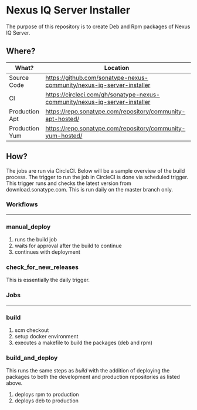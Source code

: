 # Nexus IQ Server Installer

The purpose of this repository is to create Deb and Rpm packages of Nexus IQ Server. 



## Where?

| What?           | Location                                                     |
| --------------- | ------------------------------------------------------------ |
| Source Code     | https://github.com/sonatype-nexus-community/nexus-iq-server-installer |
| CI              | https://circleci.com/gh/sonatype-nexus-community/nexus-iq-server-installer |
| Production Apt  | https://repo.sonatype.com/repository/community-apt-hosted/   |
| Production Yum  | https://repo.sonatype.com/repository/community-yum-hosted/   |



## How?

The jobs are run via CircleCI. Below will be a sample overview of the build process. The trigger to run the job in CircleCI is done via scheduled trigger. This trigger runs and checks the latest version from download.sonatype.com. This is run daily on the master branch only.



### Workflows

---

### manual_deploy

1. runs the build job
2. waits for approval after the build to continue
3. continues with deployment

### check_for_new_releases

This is essentially the daily trigger.



### Jobs

---

### build

1. scm checkout
2. setup docker environment
3. executes a makefile to build the packages (deb and rpm)



### build_and_deploy

This runs the same steps as *build* with the addition of deploying the packages to both the development and production repositories as listed above.

1. deploys rpm to production
2. deploys deb to production



